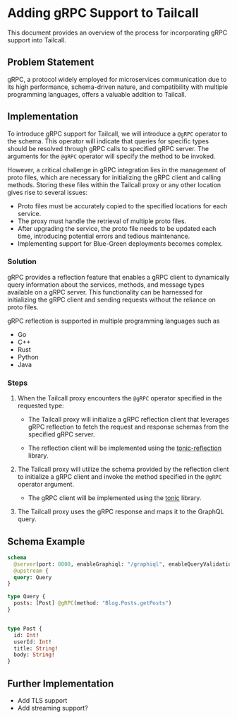 # Adding gRPC Support to Tailcall

This document provides an overview of the process for incorporating gRPC support into Tailcall.

## Problem Statement

gRPC, a protocol widely employed for microservices communication due to its high performance, schema-driven nature, and compatibility with multiple programming languages, offers a valuable addition to Tailcall.

## Implementation

To introduce gRPC support for Tailcall, we will introduce a `@gRPC` operator to the schema. This operator will indicate that queries for specific types should be resolved through gRPC calls to specified gRPC server. The arguments for the `@gRPC` operator will specify the method to be invoked.

However, a critical challenge in gRPC integration lies in the management of proto files, which are necessary for initializing the gRPC client and calling methods. Storing these files within the Tailcall proxy or any other location gives rise to several issues:

- Proto files must be accurately copied to the specified locations for each service.
- The proxy must handle the retrieval of multiple proto files.
- After upgrading the service, the proto file needs to be updated each time, introducing potential errors and tedious maintenance.
- Implementing support for Blue-Green deployments becomes complex.

### Solution

gRPC provides a reflection feature that enables a gRPC client to dynamically query information about the services, methods, and message types available on a gRPC server. This functionality can be harnessed for initializing the gRPC client and sending requests without the reliance on proto files.

gRPC reflection is supported in multiple programming languages such as 
- Go
- C++
- Rust
- Python
- Java

### Steps

1. When the Tailcall proxy encounters the `@gRPC` operator specified in the requested type:
   
   - The Tailcall proxy will initialize a gRPC reflection client that leverages gRPC reflection to fetch the request and response schemas from the specified gRPC server.

   - The reflection client will be implemented using the [tonic-reflection](https://github.com/hyperium/tonic/tree/master/tonic-reflection) library.

2. The Tailcall proxy will utilize the schema provided by the reflection client to initialize a gRPC client and invoke the method specified in the `@gRPC` operator argument.

   - The gRPC client will be implemented using the [tonic](https://github.com/hyperium/tonic) library.

3. The Tailcall proxy uses the gRPC response and maps it to the GraphQL query.

## Schema Example

```graphql
schema
  @server(port: 8000, enableGraphiql: "/graphiql", enableQueryValidation: false, hostname: "0.0.0.0")
  @upstream {
  query: Query
}

type Query {
  posts: [Post] @gRPC(method: "Blog.Posts.getPosts")
}


type Post {
  id: Int!
  userId: Int!
  title: String!
  body: String!
}

```

## Further Implementation
- Add TLS support
- Add streaming support?

